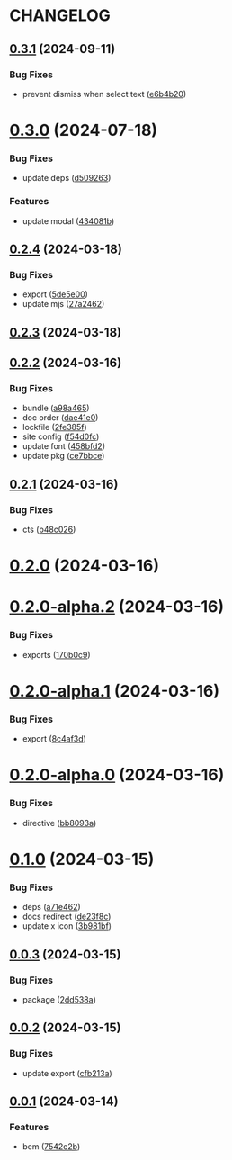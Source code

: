 # CHANGELOG

## [0.3.1](https://github.com/Innei/rc-modal/compare/v0.3.0...v0.3.1) (2024-09-11)


### Bug Fixes

* prevent dismiss when select text ([e6b4b20](https://github.com/Innei/rc-modal/commit/e6b4b20bb6a424996b2a84532c761267d13096bf))



# [0.3.0](https://github.com/Innei/rc-modal/compare/v0.2.4...v0.3.0) (2024-07-18)


### Bug Fixes

* update deps ([d509263](https://github.com/Innei/rc-modal/commit/d50926314aa15952de4384d908b5ce01240afcc5))


### Features

* update modal ([434081b](https://github.com/Innei/rc-modal/commit/434081b8713b352f1a8e8fce56be9792655d45e4))



## [0.2.4](https://github.com/Innei/rc-modal/compare/v0.2.3...v0.2.4) (2024-03-18)


### Bug Fixes

* export ([5de5e00](https://github.com/Innei/rc-modal/commit/5de5e00f4d7fc966677fcbcb74f8f813eceed1ad))
* update mjs ([27a2462](https://github.com/Innei/rc-modal/commit/27a2462435ff2002440c0c88703ec35be00bc209))



## [0.2.3](https://github.com/Innei/rc-modal/compare/v0.2.2...v0.2.3) (2024-03-18)



## [0.2.2](https://github.com/Innei/rc-modal/compare/v0.2.1...v0.2.2) (2024-03-16)


### Bug Fixes

* bundle ([a98a465](https://github.com/Innei/rc-modal/commit/a98a4652a4aec06426b344510f99654a51d1d666))
* doc order ([dae41e0](https://github.com/Innei/rc-modal/commit/dae41e08492f70c157c042587ffb24f4030b898c))
* lockfile ([2fe385f](https://github.com/Innei/rc-modal/commit/2fe385f3ec12969ca9a3ff9453398a6126a3f8d9))
* site config ([f54d0fc](https://github.com/Innei/rc-modal/commit/f54d0fc35c5010d260c25edba73d0d40db1eccc9))
* update font ([458bfd2](https://github.com/Innei/rc-modal/commit/458bfd22f5a029f0d6fd79dd3d7a0a99e3ee6c09))
* update pkg ([ce7bbce](https://github.com/Innei/rc-modal/commit/ce7bbce2423e3dc78b56e1a9e28e80c4337e2d62))



## [0.2.1](https://github.com/Innei/rc-modal/compare/v0.2.0...v0.2.1) (2024-03-16)


### Bug Fixes

* cts ([b48c026](https://github.com/Innei/rc-modal/commit/b48c026ad0e2b3c891b7bebb042a262a0e344f36))



# [0.2.0](https://github.com/Innei/rc-modal/compare/v0.2.0-alpha.2...v0.2.0) (2024-03-16)



# [0.2.0-alpha.2](https://github.com/Innei/rc-modal/compare/v0.2.0-alpha.1...v0.2.0-alpha.2) (2024-03-16)


### Bug Fixes

* exports ([170b0c9](https://github.com/Innei/rc-modal/commit/170b0c92b94ad0c4be151ce4a1bc7e33fddfcad7))



# [0.2.0-alpha.1](https://github.com/Innei/rc-modal/compare/v0.2.0-alpha.0...v0.2.0-alpha.1) (2024-03-16)


### Bug Fixes

* export ([8c4af3d](https://github.com/Innei/rc-modal/commit/8c4af3d4e1148d9c2e857c4d19823f38eb9bce4c))



# [0.2.0-alpha.0](https://github.com/Innei/rc-modal/compare/v0.1.0...v0.2.0-alpha.0) (2024-03-16)


### Bug Fixes

* directive ([bb8093a](https://github.com/Innei/rc-modal/commit/bb8093af5d4c28e92a0dae3437d50918078a8ee1))



# [0.1.0](https://github.com/Innei/rc-modal/compare/v0.0.3...v0.1.0) (2024-03-15)


### Bug Fixes

* deps ([a71e462](https://github.com/Innei/rc-modal/commit/a71e46225856ff050a4ab3f9827f816564f0b697))
* docs redirect ([de23f8c](https://github.com/Innei/rc-modal/commit/de23f8cb3bbc74f09459bf46fd8b8a0c6f83e6d5))
* update x icon ([3b981bf](https://github.com/Innei/rc-modal/commit/3b981bfa8733ed88bfe32e199104a37e64316397))



## [0.0.3](https://github.com/Innei/rc-modal/compare/v0.0.2...v0.0.3) (2024-03-15)


### Bug Fixes

* package ([2dd538a](https://github.com/Innei/rc-modal/commit/2dd538a8bfd313e6530792891ae814e44bf0608e))



## [0.0.2](https://github.com/Innei/rc-modal/compare/v0.0.1...v0.0.2) (2024-03-15)


### Bug Fixes

* update export ([cfb213a](https://github.com/Innei/rc-modal/commit/cfb213adf7266ab9a4eb5dc9bed145242d646406))



## [0.0.1](https://github.com/Innei/rc-modal/compare/7542e2b3db9264968771841f484dba480bb7a09a...v0.0.1) (2024-03-14)


### Features

* bem ([7542e2b](https://github.com/Innei/rc-modal/commit/7542e2b3db9264968771841f484dba480bb7a09a))



